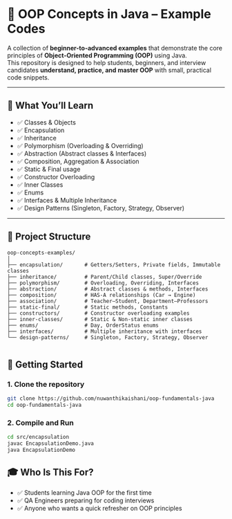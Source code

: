 # 📘 OOP Concepts in Java – Example Codes 

A collection of **beginner-to-advanced examples** that demonstrate the core principles of **Object-Oriented Programming (OOP)** using Java.  
This repository is designed to help students, beginners, and interview candidates **understand, practice, and master OOP** with small, practical code snippets.  

---

## 🎯 What You’ll Learn
- ✅ Classes & Objects  
- ✅ Encapsulation  
- ✅ Inheritance  
- ✅ Polymorphism (Overloading & Overriding)  
- ✅ Abstraction (Abstract classes & Interfaces)  
- ✅ Composition, Aggregation & Association  
- ✅ Static & Final usage  
- ✅ Constructor Overloading  
- ✅ Inner Classes  
- ✅ Enums  
- ✅ Interfaces & Multiple Inheritance  
- ✅ Design Patterns (Singleton, Factory, Strategy, Observer)  

---
## 📂 Project Structure


```text
oop-concepts-examples/
│
├── encapsulation/       # Getters/Setters, Private fields, Immutable classes
├── inheritance/         # Parent/Child classes, Super/Override
├── polymorphism/        # Overloading, Overriding, Interfaces
├── abstraction/         # Abstract classes & methods, Interfaces
├── composition/         # HAS-A relationships (Car → Engine)
├── association/         # Teacher–Student, Department–Professors
├── static-final/        # Static methods, Constants
├── constructors/        # Constructor overloading examples
├── inner-classes/       # Static & Non-static inner classes
├── enums/               # Day, OrderStatus enums
├── interfaces/          # Multiple inheritance with interfaces
└── design-patterns/     # Singleton, Factory, Strategy, Observer


```

## 🚀 Getting Started
### 1. Clone the repository
```bash
git clone https://github.com/nuwanthikaishani/oop-fundamentals-java
cd oop-fundamentals-java
```

### 2. Compile and Run
```bash
cd src/encapsulation
javac EncapsulationDemo.java
java EncapsulationDemo
```

## 🎓 Who Is This For?
- ✅ Students learning Java OOP for the first time
- ✅ QA Engineers preparing for coding interviews
- ✅ Anyone who wants a quick refresher on OOP principles




